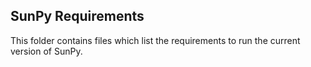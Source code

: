 SunPy Requirements
------------------

This folder contains files which list the requirements to run the
current version of SunPy.
